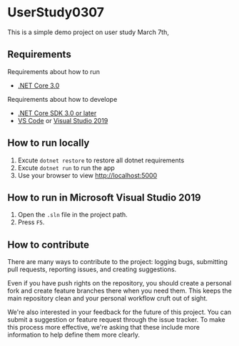 # UserStudy0307

This is a simple demo project on user study March 7th, 

## Requirements

Requirements about how to run
* [.NET Core 3.0](https://github.com/dotnet/core/tree/master/release-notes)

Requirements about how to develope
* [.NET Core SDK 3.0 or later](https://github.com/dotnet/core/tree/master/release-notes)
* [VS Code](https://code.visualstudio.com) or [Visual Studio 2019](https://www.visualstudio.com)

## How to run locally

1. Excute `dotnet restore` to restore all dotnet requirements
2. Excute `dotnet run` to run the app
3. Use your browser to view [http://localhost:5000](http://localhost:5000)

## How to run in Microsoft Visual Studio 2019

1. Open the `.sln` file in the project path. 
2. Press `F5`.

## How to contribute

There are many ways to contribute to the project: logging bugs, submitting pull requests, reporting issues, and creating suggestions.

Even if you have push rights on the repository, you should create a personal fork and create feature branches there when you need them. This keeps the main repository clean and your personal workflow cruft out of sight.

We're also interested in your feedback for the future of this project. You can submit a suggestion or feature request through the issue tracker. To make this process more effective, we're asking that these include more information to help define them more clearly.
